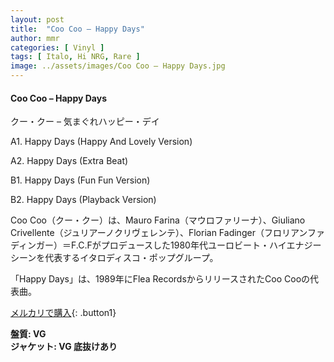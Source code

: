 ```yaml
---
layout: post
title:  "Coo Coo – Happy Days"
author: mmr
categories: [ Vinyl ]
tags: [ Italo, Hi NRG, Rare ]
image: ../assets/images/Coo Coo – Happy Days.jpg
---
```


#### Coo Coo – Happy Days

クー・クー – 気まぐれハッピー・デイ

A1. Happy Days (Happy And Lovely Version)

A2. Happy Days (Extra Beat)

B1. Happy Days (Fun Fun Version)

B2. Happy Days (Playback Version)

Coo Coo（クー・クー）は、Mauro Farina（マウロファリーナ）、Giuliano Crivellente（ジュリアーノクリヴェレンテ）、Florian Fadinger（フロリアンファディンガー）＝F.C.Fがプロデュースした1980年代ユーロビート・ハイエナジーシーンを代表するイタロディスコ・ポップグループ。

「Happy Days」は、1989年にFlea RecordsからリリースされたCoo Cooの代表曲。

[メルカリで購入](https://jp.mercari.com/item/m52217858429){: .button1}

<div class="mt-4 mb-4 d-flex align-items-center">
<strong class="mr-1">盤質: VG</strong>
</div>
<div class="mt-4 mb-4 d-flex align-items-center">
<strong class="mr-1">ジャケット: VG 底抜けあり</strong>
</div>
